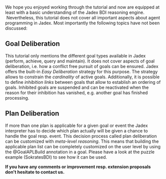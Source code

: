 We hope you enjoyed working through the tutorial and now are equipped at least with a basic understanding of the Jadex BDI reasoning engine.  Nevertheless, this tutorial does not cover all important aspects about agent programming in Jadex. Most importantly the following topics have not been discussed:

<span>Goal Deliberation</span> 
------------------------------

This tutorial only mentions the different goal types available in Jadex (perform, achieve, query and maintain). It does not cover aspects of goal deliberation, i.e. how a conflict free pursuit of goals can be ensured. Jadex offers the built-in *Easy Deliberation* strategy for this purpose. The strategy allows to constrain the *cardinality* of active goals. Additionally, it is possible to define *inhibition links* between goals that allow to establish an ordering of goals. Inhibited goals are suspended and can be reactivated when the reason for their inhibition has vanished, e.g. another goal has finished processing. 

<span>Plan Deliberation</span> 
------------------------------

If more than one plan is applicable for a given goal or event the Jadex interpreter has to decide which plan actually will be given a chance to handle the goal resp. event. This decision process called plan deliberation can be customized with *meta-level reasoning*. This means that building the applicable plan list can be completely customized on the user level by using the @GoalAPLBuild annotation in a goal. Please have a look at the puzzle example (SokratesBDI) to see how it can be used.

<div class="wikimodel-emptyline">

</div>

**If you have any comments or improvement resp. extension proposals don't hesitate to contact us.**

